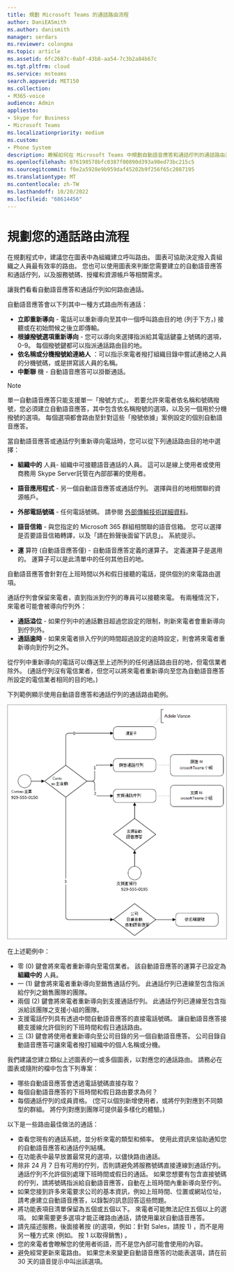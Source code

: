 ```yaml
---
title: 規劃 Microsoft Teams 的通話路由流程
author: DaniEASmith
ms.author: danismith
manager: serdars
ms.reviewer: colongma
ms.topic: article
ms.assetid: 6fc2687c-0abf-43b8-aa54-7c3b2a84b67c
ms.tgt.pltfrm: cloud
ms.service: msteams
search.appverid: MET150
ms.collection:
- M365-voice
audience: Admin
appliesto:
- Skype for Business
- Microsoft Teams
ms.localizationpriority: medium
ms.custom:
- Phone System
description: 瞭解如何在 Microsoft Teams 中規劃自動語音應答和通話佇列的通話路由流程。
ms.openlocfilehash: 876198578bfc0387f00890d393a90ed73bc215c5
ms.sourcegitcommit: f0e2a5928e9b959daf45202b9f256f65c2087195
ms.translationtype: MT
ms.contentlocale: zh-TW
ms.lasthandoff: 10/20/2022
ms.locfileid: "68614456"
---
```

# <a name="plan-your-call-routing-flow"></a>規劃您的通話路由流程

在規劃程式中，建議您在圖表中為組織建立呼叫路由。 圖表可協助決定撥入貴組織之人員最有效率的路由。 您也可以使用圖表來判斷您需要建立的自動語音應答和通話佇列，以及服務號碼、授權和資源帳戶等相關需求。

讓我們看看自動語音應答和通話佇列如何路由通話。

自動語音應答會以下列其中一種方式路由所有通話：

- **立即重新導向** - 電話可以重新導向至其中一個呼叫路由目的地 (列于下方，) 接聽或在初始問候之後立即傳輸。
- **根據撥號選項重新導向** - 您可以導向來選擇指派給其電話鍵臺上號碼的選項，0-9。 每個撥號鍵都可以指派通話路由目的地。
- **依名稱或分機撥號給連絡人** ：可以指示來電者撥打組織目錄中嘗試連絡之人員的分機號碼，或是拼寫該人員的名稱。
- **中斷聯** 機 - 自動語音應答可以掛斷通話。

> [!NOTE]
> 單一自動語音應答只能支援單一「撥號方式」。  若要允許來電者依名稱和號碼撥號，您必須建立自動語音應答，其中包含依名稱撥號的選項，以及另一個用於分機撥號的選項。  每個選項都會路由至針對這些「撥號依據」案例設定的個別自動語音應答。

當自動語音應答或通話佇列重新導向電話時，您可以從下列通話路由目的地中選擇：

- **組織中的** 人員- 組織中可接聽語音通話的人員。 這可以是線上使用者或使用商務用 Skype Server託管在內部部署的使用者。
- **語音應用程式** - 另一個自動語音應答或通話佇列。 選擇與目的地相關聯的資源帳戶。
- **外部電話號碼** - 任何電話號碼。 請參閱 [外部傳輸技術詳細資料](create-a-phone-system-auto-attendant.md?tabs=additional-resources)。

- **語音信箱** - 與您指定的 Microsoft 365 群組相關聯的語音信箱。 您可以選擇是否要語音信箱轉譯，以及「請在鈴聲後面留下訊息」。 系統提示。
- **運** 算符 (自動語音應答僅) - 自動語音應答定義的運算子。 定義運算子是選用的。 運算子可以是此清單中的任何其他目的地。

自動語音應答會針對在上班時間以外和假日接聽的電話，提供個別的來電路由選項。

通話佇列會保留來電者，直到指派到佇列的專員可以接聽來電。 有兩種情況下，來電者可能會被導向佇列外：

- **通話溢位** - 如果佇列中的通話數目超過您設定的限制，則新來電者會重新導向到佇列外。
- **通話逾時** - 如果來電者排入佇列的時間超過設定的逾時設定，則會將來電者重新導向到佇列之外。

從佇列中重新導向的電話可以傳送至上述所列的任何通話路由目的地，但電信業者除外。  (通話佇列沒有電信業者，但您可以將來電者重新導向至您為自動語音應答所設定的電信業者相同的目的地。) 

下列範例顯示使用自動語音應答和通話佇列的通話路由範例。

![使用自動語音應答和通話佇列路由的通話圖表。](media/attendant-and-queue-call-routing.png)

在上述範例中：

- 零 (0) 鍵會將來電者重新導向至電信業者。 該自動語音應答的運算子已設定為 **組織中的** 人員。
- 一 (1) 鍵會將來電者重新導向至銷售通話佇列。 此通話佇列已連線至包含指派給佇列之銷售團隊的團隊。
- 兩個 (2) 鍵會將來電者重新導向到支援通話佇列。 此通話佇列已連線至包含指派給該團隊之支援小組的團隊。
- 支援電話佇列具有透過中間自動語音應答的直接電話號碼。 讓自動語音應答接聽支援線允許個別的下班時間和假日通話路由。
- 三 (3) 鍵會將使用者重新導向至公司目錄的另一個自動語音應答。 公司目錄自動語音應答可讓來電者撥打組織中的個人名稱或分機。

我們建議您建立類似上述圖表的一或多個圖表，以對應您的通話路由。 請務必在圖表或隨附的檔中包含下列專案：

- 哪些自動語音應答會透過電話號碼直接存取？
- 每個自動語音應答的下班時間和假日路由要求為何？
- 每個通話佇列的成員資格。  (您可以個別新增使用者，或將佇列對應到不同類型的群組。 將佇列對應到團隊可提供最多樣化的體驗。) 

以下是一些路由最佳做法的通話：

- 查看您現有的通話系統，並分析來電的類型和頻率。 使用此資訊來協助通知您的自動語音應答和通話佇列結構。
- 在功能表中最早放置最常見的選項，以儘快路由通話。
- 除非 24 月 7 日有可用的佇列，否則請避免將服務號碼直接連線到通話佇列。 通話佇列不允許個別處理下班時間或假日的通話。 如果您想要有包含直接號碼的佇列，請將號碼指派給自動語音應答，自動在上班時間內重新導向至佇列。
- 如果您接到許多來電要求公司的基本資訊，例如上班時間、位置或網站位址，請考慮建立自動語音應答，以錄製的訊息回答這些問題。
- 將功能表項目清單保留為五個或五個以下。 來電者可能無法記住五個以上的選項。 如果需要更多選項才能正確路由通話，請使用巢狀自動語音應答。
- 請先描述服務，後面接著按 (的選項，例如：針對 Sales，請按 1) ，而不是用另一種方式來 (例如。 按 1 以取得銷售) 。
- 您的來電者會瞭解您的使用者術語，而不是您內部可能會使用的內容。
- 避免經常更新來電路由。 如果您未來變更自動語音應答的功能表選項，請在前 30 天的語音提示中叫出該選項。
